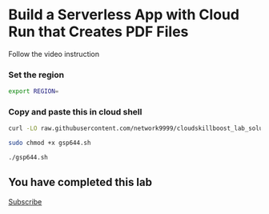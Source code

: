 
# Build a Serverless App with Cloud Run that Creates PDF Files

Follow the video instruction



### Set the region

```bash
export REGION=
```

### Copy and paste this in cloud shell

```bash
curl -LO raw.githubusercontent.com/network9999/cloudskillboost_lab_solutions/main/The%20Arcade%20June%20Speedrun/gsp644.sh

sudo chmod +x gsp644.sh

./gsp644.sh
```


## You have completed this lab

[Subscribe](https://www.youtube.com/channel/UCO0joS82Lx31DcQD92lAkVA)

